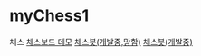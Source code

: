 # myChess1
체스
[체스보드 데모](./chess/chessauto)
[체스봇(개발중,망함)](./chess/chessbot2.html)
[체스봇(개발중)](./chess/chessbot3.html)

